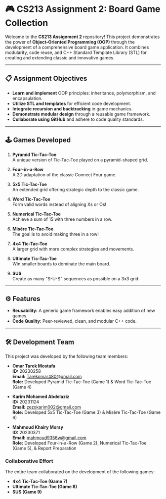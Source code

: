 # 🎮 CS213 Assignment 2: Board Game Collection

Welcome to the **CS213 Assignment 2** repository! This project demonstrates the power of **Object-Oriented Programming (OOP)** through the development of a comprehensive board game application. It combines modularity, code reuse, and C++ Standard Template Library (STL) for creating and extending classic and innovative games.

---

## 📋 Assignment Objectives
- **Learn and implement** OOP principles: inheritance, polymorphism, and encapsulation.
- **Utilize STL and templates** for efficient code development.
- **Integrate recursion and backtracking** in game mechanics.
- **Demonstrate modular design** through a reusable game framework.
- **Collaborate using GitHub** and adhere to code quality standards.

---

## 🕹️ Games Developed

1. **Pyramid Tic-Tac-Toe**  
   A unique version of Tic-Tac-Toe played on a pyramid-shaped grid.
   
2. **Four-in-a-Row**  
   A 2D adaptation of the classic Connect Four game.

3. **5x5 Tic-Tac-Toe**  
   An extended grid offering strategic depth to the classic game.

4. **Word Tic-Tac-Toe**  
   Form valid words instead of aligning Xs or Os!

5. **Numerical Tic-Tac-Toe**  
   Achieve a sum of 15 with three numbers in a row.

6. **Misère Tic-Tac-Toe**  
   The goal is to avoid making three in a row!

7. **4x4 Tic-Tac-Toe**  
   A larger grid with more complex strategies and movements.

8. **Ultimate Tic-Tac-Toe**  
   Win smaller boards to dominate the main board.

9. **SUS**  
   Create as many "S-U-S" sequences as possible on a 3x3 grid.

---

## ⚙️ Features
- **Reusability:** A generic game framework enables easy addition of new games.  
- **Code Quality:** Peer-reviewed, clean, and modular C++ code.  

---
## 🛠️ Development Team

This project was developed by the following team members:

- **Omar Tarek Mostafa**  
  **ID:** 20230258  
  **Email:** Tarekomar480@gmail.com  
  **Role:** Developed Pyramid Tic-Tac-Toe (Game 1) & Word Tic-Tac-Toe (Game 4)  

- **Karim Mohamed Abdelaziz**  
  **ID:** 20231124  
  **Email:** zezokarim002@gmail.com  
  **Role:** Developed 5x5 Tic-Tac-Toe (Game 3) & Misère Tic-Tac-Toe (Game 6)  

- **Mahmoud Khairy Morsy**  
  **ID:** 20230371  
  **Email:** mahmoud9356w@gmail.com  
  **Role:** Developed Four-in-a-Row (Game 2), Numerical Tic-Tac-Toe (Game 5), & Report Preparation  

### Collaborative Effort
The entire team collaborated on the development of the following games:  
- **4x4 Tic-Tac-Toe (Game 7)**  
- **Ultimate Tic-Tac-Toe (Game 8)**  
- **SUS (Game 9)**
